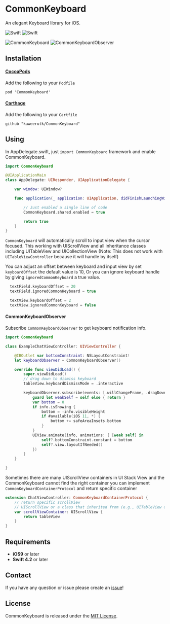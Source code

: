 # CommonKeyboard
An elegant Keyboard library for iOS.

![Swift](https://img.shields.io/badge/Swift-4.2.0-green.svg)
![Swift](https://img.shields.io/badge/License-MIT-green.svg)

![CommonKeyboard](https://user-images.githubusercontent.com/7533178/64527021-728cc180-d337-11e9-99d0-4acd3fd339d3.gif)
![CommonKeyboardObserver](https://user-images.githubusercontent.com/7533178/64527035-7ae4fc80-d337-11e9-96c5-607ae3428ba4.gif)

## Installation

#### [CocoaPods](https://cocoapods.org/)
Add the following to your `Podfile`
````
pod 'CommonKeyboard'
````

#### [Carthage](https://github.com/Carthage/Carthage)
Add the following to your `Cartfile`
````
github "kaweerutk/CommonKeyboard"
````

## Using
In AppDelegate.swift, just `import CommonKeyboard` framework and enable CommonKeyboard.
```swift
import CommonKeyboard

@UIApplicationMain
class AppDelegate: UIResponder, UIApplicationDelegate {

    var window: UIWindow?

    func application(_ application: UIApplication, didFinishLaunchingWithOptions launchOptions: [UIApplication.LaunchOptionsKey: Any]?) -> Bool {

        // Just enabled a single line of code
        CommonKeyboard.shared.enabled = true

        return true
    }
}
```
`CommonKeyboard` will automatically scroll to input view when the cursor focused. This working with UIScrollView and all inheritance classes including UITableView and UICollectionView
(Note: This does not work with `UITableViewController` because it will handle by itself)

You can adjust an offset between keyboard and input view by set `keyboardOffset` the default value is 10, Or you can ignore keyboard handle by giving `ignoredCommonKeyboard` a true value.

```swift
  textField.keyboardOffset = 20
  textField.ignoredCommonKeyboard = true

  textView.keyboardOffset = 2
  textView.ignoredCommonKeyboard = false
```

#### CommonKeyboardObserver
Subscribe `CommonKeyboardObserver` to get keyboard notification info.

```swift
import CommonKeyboard

class ExampleChatViewController: UIViewController {

    @IBOutlet var bottomConstraint: NSLayoutConstraint!
    let keyboardObserver = CommonKeyboardObserver()

    override func viewDidLoad() {
        super.viewDidLoad()
        // drag down to dismiss keyboard
        tableView.keyboardDismissMode = .interactive

        keyboardObserver.subscribe(events: [.willChangeFrame, .dragDown]) { [weak self] (info) in
            guard let weakSelf = self else { return }
            var bottom = 0
            if info.isShowing {
                bottom = -info.visibleHeight
                if #available(iOS 11, *) {
                    bottom += safeAreaInsets.bottom
                }
            }
            UIView.animate(info, animations: { [weak self] in
                self?.bottomConstraint.constant = bottom
                self?.view.layoutIfNeeded()
            })
        }
    }

}
```

Sometimes there are many UIScrollView containers in UI Stack View and the CommonKeyboard cannot find the right container you can implement `CommonKeyboardContainerProtocol` and return specific container

```swift
extension ChatViewController: CommonKeyboardContainerProtocol {
    // return specific scrollView
    // UIScrollView or a class that inherited from (e.g., UITableView or UICollectionView)
    var scrollViewContainer: UIScrollView {
        return tableView
    }
}
```

## Requirements
- **iOS9** or later
- **Swift 4.2** or later

## Contact
If you have any question or issue please create an [issue](https://github.com/kaweerutk/CommonKeyboard/issues/new)!

## License
CommonKeyboard is released under the [MIT License](https://github.com/kaweerutk/CommonKeyboard/blob/master/LICENSE.md).

